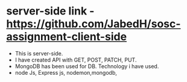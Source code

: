 # server-side link - https://github.com/JabedH/sosc-assignment-client-side
* This is server-side.
* I have created API with GET, POST, PATCH, PUT.
* MongoDB has been used for DB.
Technology i have used.
* node Js, Express js, nodemon,mongodb,
